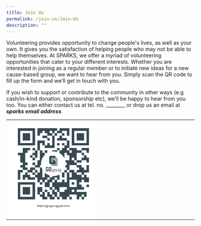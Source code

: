 ```yaml
---
title: Join Us
permalink: /join-us/Join-Us
description: ""
---
```

Volunteering provides opportunity to change people's lives, as well as your own. It gives you the satisfaction of helping people who may not be able to help themselves.
At SPARKS, we offer a myriad of volunteering opportunities that cater to your different interests. Whether you are interested in joining as a regular member or to initiate new ideas for a new cause-based group, we want to hear from you. 
Simply scan the QR code to fill up the form and we’ll get in touch with you.

If you wish to support or contribute to the community in other ways (e.g cash/in-kind donation, sponsorship etc), we’ll be happy to hear from you too. 
You can either contact us at tel. no. ________ or drop us an email at ***sparks email address***

<table border="0">
	<tr>
		<td width="50%" style="border: 0px;">
			<img src="/images/qrcode.png" style="width=200px;height=auto;"/>
		</td>
		<td width="50%" style="border: 0px;">
			&nbsp;
		</td>
		<tr>
	</table>
 
